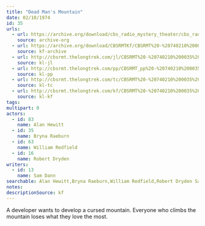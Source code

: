 ```yaml
---
title: "Dead Man's Mountain"
date: 02/10/1974
id: 35
urls: 
  - url: https://archive.org/download/cbs_radio_mystery_theater/cbs_radio_mystery_theater-0001-0050.zip/cbs_radio_mystery_theater-0001-0050%2Fcbsrmt_0035_deadmans_mountain.mp3
    source: archive-org
  - url: https://archive.org/download/CBSRMTKf/CBSRMT%20-%20740210%200035%20Dead%20Man%27s%20Mountain_kf.mp3
    source: kf-archive
  - url: http://cbsrmt.thelongtrek.com/jl/CBSRMT%20-%20740210%200035%20Dead%20Man%27s%20Mountain_jl.mp3
    source: kl-jl
  - url: http://cbsrmt.thelongtrek.com/pp/CBSRMT_pp%20-%20740210%200035%20Dead%20Man%27s%20Mountain.mp3
    source: kl-pp
  - url: http://cbsrmt.thelongtrek.com/tc/CBSRMT%20-%20740210%200035%20Dead%20Man%27s%20Mountain_tc.mp3
    source: kl-tc
  - url: http://cbsrmt.thelongtrek.com/kf/CBSRMT%20-%20740210%200035%20Dead%20Man%27s%20Mountain_kf.mp3
    source: kl-kf
tags: 
multipart: 0
actors:  
  - id: 83
    name: Alan Hewitt  
  - id: 35
    name: Bryna Raeburn  
  - id: 63
    name: William Redfield  
  - id: 16
    name: Robert Dryden
writers:  
  - id: 13
    name: Sam Dann
searchable: Alan Hewitt,Bryna Raeburn,William Redfield,Robert Dryden Sam Dann
notes: 
descriptionSource: kf
---
```

A developer wants to develop a cursed mountain. Everyone who climbs the mountain loses what they love the most.